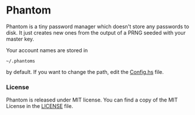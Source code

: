 # Phantom

Phantom is a tiny password manager which doesn't store any passwords
to disk. It just creates new ones from the output of a PRNG seeded
with your master key.

Your account names are stored in

    ~/.phantoms

by default. If you want to change the path,
edit the [Config.hs](./src/Phantom/Config.hs) file.

### License

Phantom is released under MIT license.
You can find a copy of the MIT License in the [LICENSE](./LICENSE) file.
